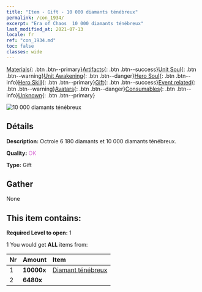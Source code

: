 ```yaml
---
title: "Item - Gift - 10 000 diamants ténébreux"
permalink: /con_1934/
excerpt: "Era of Chaos  10 000 diamants ténébreux"
last_modified_at: 2021-07-13
locale: fr
ref: "con_1934.md"
toc: false
classes: wide
---
```

 [Materials](/ItemsFR/){: .btn .btn--primary}[Artifacts](/ItemsFR/Artifacts/){: .btn .btn--success}[Unit Soul](/ItemsFR/UnitSoul/){: .btn .btn--warning}[Unit Awakening](/ItemsFR/UnitAwakening/){: .btn .btn--danger}[Hero Soul](/ItemsFR/HeroSoul/){: .btn .btn--info}[Hero Skill](/ItemsFR/HeroSkill/){: .btn .btn--primary}[Gift](/ItemsFR/Gift/){: .btn .btn--success}[Event related](/ItemsFR/Events/){: .btn .btn--warning}[Avatars](/ItemsFR/Avatars/){: .btn .btn--danger}[Consumables](/ItemsFR/Consumables/){: .btn .btn--info}[Unknown](/ItemsFR/Unknown/){: .btn .btn--primary}

 ![10 000 diamants ténébreux](/images/t/i_10040.png)

## Détails
 **Description:** Octroie 6 180 diamants et 10 000 diamants ténébreux.

 **Quality:** <span style="color: #DA70D6">OK</span>

 **Type:** Gift

## Gather

  None

## This item contains:

 **Required Level to open:** 1

 1 You would get **ALL** items  from:

  | Nr | Amount |     Item    |
  |:---|:-------|:------------|
  | 1 |  **10000x** | [Diamant ténébreux](/ItemsFR/con_554/) |  | 
  | 2 |  **6480x** | <i class="fas fa-gem"/> |  | 
